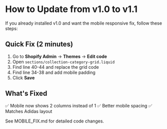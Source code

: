 # How to Update from v1.0 to v1.1

If you already installed v1.0 and want the mobile responsive fix, follow these steps:

## Quick Fix (2 minutes)

1. Go to **Shopify Admin** → **Themes** → **Edit code**
2. Open `sections/collection-category-grid.liquid`
3. Find line 40-44 and replace the grid code
4. Find line 34-38 and add mobile padding
5. Click **Save**

## What's Fixed

✅ Mobile now shows 2 columns instead of 1
✅ Better mobile spacing
✅ Matches Adidas layout

See MOBILE_FIX.md for detailed code changes.
